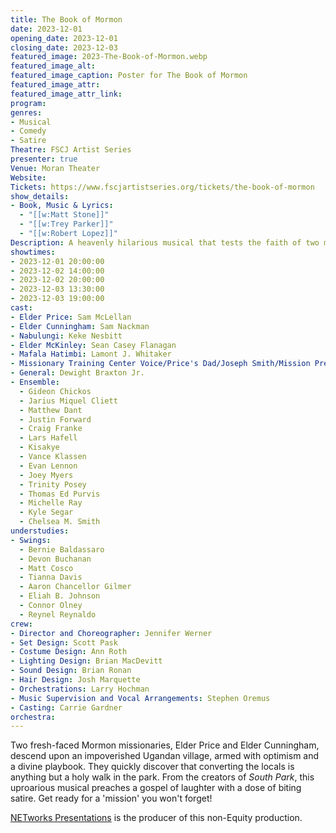 ```yaml
---
title: The Book of Mormon
date: 2023-12-01
opening_date: 2023-12-01
closing_date: 2023-12-03
featured_image: 2023-The-Book-of-Mormon.webp
featured_image_alt: 
featured_image_caption: Poster for The Book of Mormon
featured_image_attr: 
featured_image_attr_link: 
program:
genres: 
- Musical
- Comedy
- Satire
Theatre: FSCJ Artist Series
presenter: true
Venue: Moran Theater
Website: 
Tickets: https://www.fscjartistseries.org/tickets/the-book-of-mormon
show_details: 
- Book, Music & Lyrics: 
  - "[[w:Matt Stone]]"
  - "[[w:Trey Parker]]"
  - "[[w:Robert Lopez]]"
Description: A heavenly hilarious musical that tests the faith of two missionaries—and your ability to breathe between laughs.
showtimes:
- 2023-12-01 20:00:00
- 2023-12-02 14:00:00
- 2023-12-02 20:00:00
- 2023-12-03 13:30:00
- 2023-12-03 19:00:00
cast:
- Elder Price: Sam McLellan
- Elder Cunningham: Sam Nackman
- Nabulungi: Keke Nesbitt
- Elder McKinley: Sean Casey Flanagan
- Mafala Hatimbi: Lamont J. Whitaker
- Missionary Training Center Voice/Price's Dad/Joseph Smith/Mission President: Trevor Dorner
- General: Dewight Braxton Jr.
- Ensemble:
  - Gideon Chickos
  - Jarius Miquel Cliett
  - Matthew Dant
  - Justin Forward
  - Craig Franke
  - Lars Hafell
  - Kisakye
  - Vance Klassen
  - Evan Lennon
  - Joey Myers
  - Trinity Posey
  - Thomas Ed Purvis
  - Michelle Ray
  - Kyle Segar
  - Chelsea M. Smith
understudies:
- Swings: 
  - Bernie Baldassaro
  - Devon Buchanan
  - Matt Cosco
  - Tianna Davis
  - Aaron Chancellor Gilmer
  - Eliah B. Johnson
  - Connor Olney
  - Reynel Reynaldo
crew:
- Director and Choreographer: Jennifer Werner
- Set Design: Scott Pask
- Costume Design: Ann Roth
- Lighting Design: Brian MacDevitt
- Sound Design: Brian Ronan
- Hair Design: Josh Marquette
- Orchestrations: Larry Hochman
- Music Supervision and Vocal Arrangements: Stephen Oremus
- Casting: Carrie Gardner
orchestra:
---
```

Two fresh-faced Mormon missionaries, Elder Price and Elder Cunningham, descend upon an impoverished Ugandan village, armed with optimism and a divine playbook. They quickly discover that converting the locals is anything but a holy walk in the park. From the creators of *South Park*, this uproarious musical preaches a gospel of laughter with a dose of biting satire. Get ready for a 'mission' you won't forget!

[NETworks Presentations](http://www.networkstours.com/) is the producer of this non-Equity production.